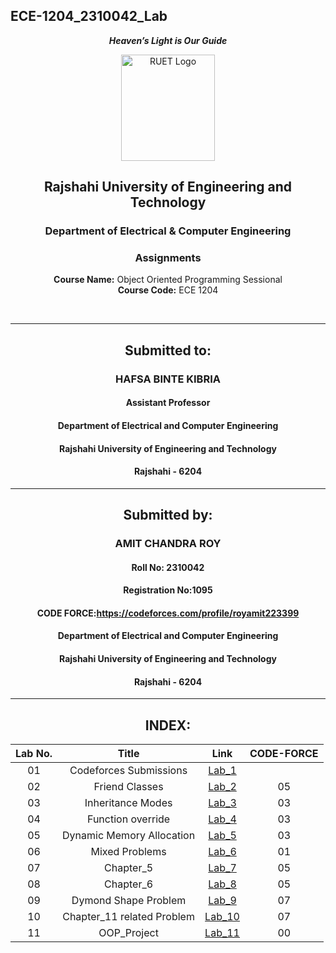 ## ECE-1204_2310042_Lab
<div align="center">
  
_**Heaven’s Light is Our Guide**_
</div>

<p align="center">
  <img src="https://github.com/user-attachments/assets/18531be8-2a84-4bea-9027-5f1c40549dfa" alt="RUET Logo" style="width:150px;height:170px;">
</p>

<div align="center">
  
  ## **Rajshahi University of Engineering and Technology** <br> 
  ### **Department of Electrical & Computer Engineering**
  ### **Assignments**<br>
  **Course Name:** Object Oriented Programming Sessional <br>
  **Course Code:** ECE 1204
</div>
<br>
<div align="center">

---  
##  Submitted to: 

### **HAFSA BINTE KIBRIA**
#### Assistant Professor
#### Department of Electrical and Computer Engineering
#### Rajshahi University of Engineering and Technology
#### Rajshahi - 6204

---

## Submitted by:

### **AMIT CHANDRA ROY**
#### Roll No: 2310042
#### Registration No:1095
#### CODE FORCE:https://codeforces.com/profile/royamit223399
#### Department of Electrical and Computer Engineering
#### Rajshahi University of Engineering and Technology
#### Rajshahi - 6204

---
</div>

<div align="center">

## INDEX:
| Lab No. | Title | Link | CODE-FORCE |
| :---: | :---: | :---: | :----: |
| 01 | Codeforces Submissions |[Lab_1](https://github.com/Amit2310042/ECE-1204_2310042/blob/main/Lab_01.md)
| 02 | Friend Classes |[Lab_2](https://github.com/Amit2310042/ECE-1204_2310042/blob/main/Lab_02.md) |05|
| 03 | Inheritance Modes |[Lab_3](https://github.com/Amit2310042/ECE-1204_2310042/blob/main/Lab_03.md) |03|
| 04 | Function override |[Lab_4](https://github.com/Amit2310042/ECE-1204_2310042/blob/main/Lab_04.md) |03|
| 05 | Dynamic Memory Allocation |[Lab_5](https://github.com/Amit2310042/ECE-1204_2310042/blob/main/Lab_05.md) |03|
| 06 | Mixed Problems |[Lab_6](https://github.com/Amit2310042/ECE-1204_2310042/blob/main/Lab_06.md) |01|
| 07 | Chapter_5 |[Lab_7](https://github.com/Amit2310042/ECE-1204_2310042/blob/main/Lab_07.md) |05|
| 08 | Chapter_6|[Lab_8](https://github.com/Amit2310042/ECE-1204_2310042/blob/main/Lab_08.md) |05|
| 09 | Dymond Shape Problem|[Lab_9](https://github.com/Amit2310042/ECE-1204_2310042/blob/main/Lab_09.md) |07|
| 10 | Chapter_11 related Problem|[Lab_10](https://github.com/Amit2310042/ECE-1204_2310042/blob/main/Lab_10.md) |07|
| 11 | OOP_Project|[Lab_11](https://github.com/Amit2310042/ECE-1204_2310042/blob/main/Project.md) |00|
